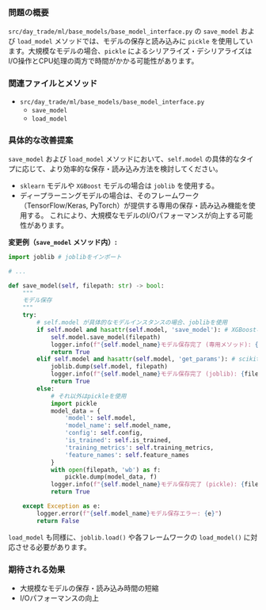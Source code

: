 ### 問題の概要
`src/day_trade/ml/base_models/base_model_interface.py` の `save_model` および `load_model` メソッドでは、モデルの保存と読み込みに `pickle` を使用しています。大規模なモデルの場合、`pickle` によるシリアライズ・デシリアライズはI/O操作とCPU処理の両方で時間がかかる可能性があります。

### 関連ファイルとメソッド
- `src/day_trade/ml/base_models/base_model_interface.py`
    - `save_model`
    - `load_model`

### 具体的な改善提案
`save_model` および `load_model` メソッドにおいて、`self.model` の具体的なタイプに応じて、より効率的な保存・読み込み方法を検討してください。
- `sklearn` モデルや `XGBoost` モデルの場合は `joblib` を使用する。
- ディープラーニングモデルの場合は、そのフレームワーク（TensorFlow/Keras, PyTorch）が提供する専用の保存・読み込み機能を使用する。
これにより、大規模なモデルのI/Oパフォーマンスが向上する可能性があります。

**変更例（`save_model` メソッド内）:**
```python
import joblib # joblibをインポート

# ...

def save_model(self, filepath: str) -> bool:
    """
    モデル保存
    """
    try:
        # self.model が具体的なモデルインスタンスの場合、joblibを使用
        if self.model and hasattr(self.model, 'save_model'): # XGBoostなど
            self.model.save_model(filepath)
            logger.info(f"{self.model_name}モデル保存完了 (専用メソッド): {filepath}")
            return True
        elif self.model and hasattr(self.model, 'get_params'): # scikit-learnなど
            joblib.dump(self.model, filepath)
            logger.info(f"{self.model_name}モデル保存完了 (joblib): {filepath}")
            return True
        else:
            # それ以外はpickleを使用
            import pickle
            model_data = {
                'model': self.model,
                'model_name': self.model_name,
                'config': self.config,
                'is_trained': self.is_trained,
                'training_metrics': self.training_metrics,
                'feature_names': self.feature_names
            }
            with open(filepath, 'wb') as f:
                pickle.dump(model_data, f)
            logger.info(f"{self.model_name}モデル保存完了 (pickle): {filepath}")
            return True

    except Exception as e:
        logger.error(f"{self.model_name}モデル保存エラー: {e}")
        return False
```
`load_model` も同様に、`joblib.load()` や各フレームワークの `load_model()` に対応させる必要があります。

### 期待される効果
- 大規模なモデルの保存・読み込み時間の短縮
- I/Oパフォーマンスの向上

